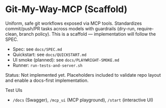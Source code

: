 # Git-My-Way-MCP (Scaffold)

Uniform, safe git workflows exposed via MCP tools. Standardizes commit/push/PR tasks across models with guardrails (dry-run, require-clean, branch policy). This is a scaffold — implementation will follow the SPEC.

- Spec: see `docs/SPEC.md`
- Quickstart: see `docs/QUICKSTART.md`
- UI smoke (planned): see `docs/PLAYWRIGHT-SMOKE.md`
- Runner: `run-tests-and-server.sh`

Status: Not implemented yet. Placeholders included to validate repo layout and enable a docs-first implementation.

Test UIs
- `/docs` (Swagger), `/mcp_ui` (MCP playground), `/start` (interactive UI)
